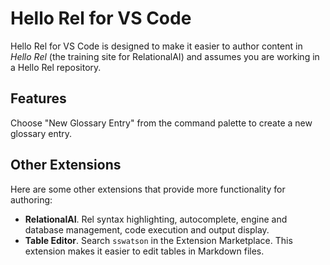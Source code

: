 # Hello Rel for VS Code

Hello Rel for VS Code is designed to make it easier to author content in *Hello Rel* (the training site for RelationalAI) and assumes you are working in a Hello Rel repository.

## Features

Choose "New Glossary Entry" from the command palette to create a new glossary entry.

## Other Extensions

Here are some other extensions that provide more functionality for authoring:

- **RelationalAI**. Rel syntax highlighting, autocomplete, engine and database management, code execution and output display.
- **Table Editor**. Search `sswatson` in the Extension Marketplace. This extension makes it easier to edit tables in Markdown files.